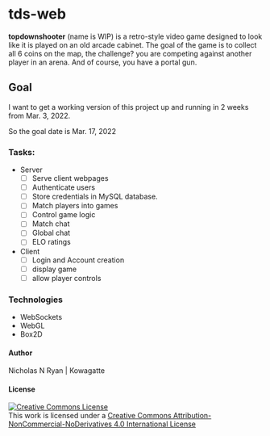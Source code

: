 # tds-web

__topdownshooter__ (name is WIP) is a retro-style video game designed to look like
it is played on an old arcade cabinet. The goal of the game is to collect all 6 coins on the map, the challenge? you are competing against another player in an arena. And of course, you have a portal gun.

## Goal
I want to get a working version of this project up and running in 2 weeks from
Mar. 3, 2022.

So the goal date is Mar. 17, 2022

### Tasks:
  - Server
    - [ ] Serve client webpages
    - [ ] Authenticate users
    - [ ] Store credentials in MySQL database.
    - [ ] Match players into games
    - [ ] Control game logic
    - [ ] Match chat
    - [ ] Global chat
    - [ ] ELO ratings
  - Client
    - [ ] Login and Account creation
    - [ ] display game
    - [ ] allow player controls

### Technologies
  - WebSockets
  - WebGL
  - Box2D

#### Author
Nicholas N Ryan | Kowagatte

#### License
<a rel="license" href="http://creativecommons.org/licenses/by-nc-nd/4.0/"><img alt="Creative Commons License" style="border-width:0" src="https://i.creativecommons.org/l/by-nc-nd/4.0/88x31.png" /></a><br />This work is licensed under a <a rel="license" href="http://creativecommons.org/licenses/by-nc-nd/4.0/">Creative Commons Attribution-NonCommercial-NoDerivatives 4.0 International License</a>

